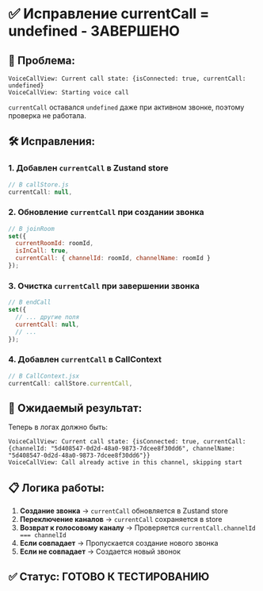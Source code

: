 # ✅ Исправление currentCall = undefined - ЗАВЕРШЕНО

## 🔧 **Проблема:**
```
VoiceCallView: Current call state: {isConnected: true, currentCall: undefined}
VoiceCallView: Starting voice call
```

`currentCall` оставался `undefined` даже при активном звонке, поэтому проверка не работала.

## 🛠️ **Исправления:**

### 1. **Добавлен `currentCall` в Zustand store**
```javascript
// В callStore.js
currentCall: null,
```

### 2. **Обновление `currentCall` при создании звонка**
```javascript
// В joinRoom
set({ 
  currentRoomId: roomId, 
  isInCall: true, 
  currentCall: { channelId: roomId, channelName: roomId } 
});
```

### 3. **Очистка `currentCall` при завершении звонка**
```javascript
// В endCall
set({
  // ... другие поля
  currentCall: null,
  // ...
});
```

### 4. **Добавлен `currentCall` в CallContext**
```javascript
// В CallContext.jsx
currentCall: callStore.currentCall,
```

## 🎯 **Ожидаемый результат:**

Теперь в логах должно быть:
```
VoiceCallView: Current call state: {isConnected: true, currentCall: {channelId: "5d408547-0d2d-48a0-9873-7dcee8f30dd6", channelName: "5d408547-0d2d-48a0-9873-7dcee8f30dd6"}}
VoiceCallView: Call already active in this channel, skipping start
```

## 📋 **Логика работы:**

1. **Создание звонка** → `currentCall` обновляется в Zustand store
2. **Переключение каналов** → `currentCall` сохраняется в store
3. **Возврат к голосовому каналу** → Проверяется `currentCall.channelId === channelId`
4. **Если совпадает** → Пропускается создание нового звонка
5. **Если не совпадает** → Создается новый звонок

## ✅ **Статус:** ГОТОВО К ТЕСТИРОВАНИЮ




